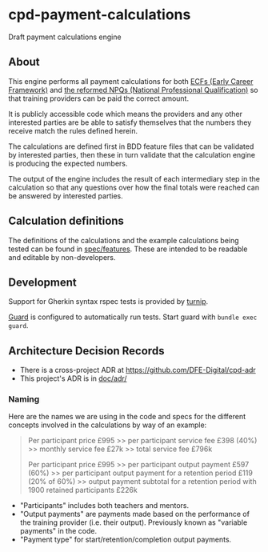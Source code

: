 # cpd-payment-calculations
Draft payment calculations engine

## About

This engine performs all payment calculations for both [ECFs (Early Career Framework)](https://www.early-career-framework.education.gov.uk/) and [the reformed NPQs (National Professional Qualification)](https://www.gov.uk/government/publications/national-professional-qualifications-frameworks-from-september-2021) so that training providers can be paid the correct amount.

It is publicly accessible code which means the providers and any other interested parties are be able to satisfy themselves that the numbers they receive match the rules defined herein.

The calculations are defined first in BDD feature files that can be validated by interested parties, then these in turn validate that the calculation engine is producing the expected numbers.

The output of the engine includes the result of each intermediary step in the calculation so that any questions over how the final totals were reached can be answered by interested parties.

## Calculation definitions

The definitions of the calculations and the example calculations being tested can be found in [spec/features](spec/features). These are intended to be readable and editable by non-developers.

## Development

Support for Gherkin syntax rspec tests is provided by [turnip](https://github.com/jnicklas/turnip).

[Guard](https://github.com/guard/guard) is configured to automatically run tests. Start guard with `bundle exec guard`.

## Architecture Decision Records

* There is a cross-project ADR at <https://github.com/DFE-Digital/cpd-adr>
* This project's ADR is in [doc/adr/](doc/adr/)

### Naming

Here are the names we are using in the code and specs for the different concepts involved in the calculations by way of an example:

> Per participant price £995 >>
per participant service fee £398 (40%) >> monthly service fee £27k >> total service fee £796k
>
> Per participant price £995 >> per participant output payment £597 (60%) >> per participant output payment for a retention period £119 (20% of 60%) >> output payment subtotal for a retention period with 1900 retained participants £226k

* "Participants" includes both teachers and mentors.
* "Output payments" are payments made based on the performance of the training provider (i.e. their output). Previously known as "variable payments" in the code.
* "Payment type" for start/retention/completion output payments.
